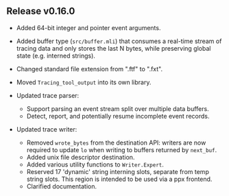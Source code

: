 ## Release v0.16.0

- Added 64-bit integer and pointer event arguments.

- Added buffer type (`src/buffer.mli`) that consumes a real-time stream of tracing data
  and only stores the last N bytes, while preserving global state (e.g. interned strings).

- Changed standard file extension from ".ftf" to ".fxt".

- Moved `Tracing_tool_output` into its own library.

- Updated trace parser:
    - Support parsing an event stream split over multiple data buffers.
    - Detect, report, and potentially resume incomplete event records.

- Updated trace writer:
    - Removed `wrote_bytes` from the destination API: writers are now required to update
      `lo` when writing to buffers returned by `next_buf`.
    - Added unix file descriptor destination.
    - Added various utility functions to `Writer.Expert`.
    - Reserved 17 'dynamic' string interning slots, separate from temp string slots.
      This region is intended to be used via a ppx frontend.
    - Clarified documentation.
